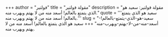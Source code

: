 +++
author = "فولتير"
title = "مقولة فولتير"
description = "مقولة فولتير: سعيد هو الذي يتمتع بالعالم! أسعد منه من لا يهتم ويهرب منه."
quote = '''سعيد هو الذي يتمتع بالعالم! أسعد منه من لا يهتم ويهرب منه.'''
slug = "سعيد-هو-الذي-يتمتع-بالعالم!-أسعد-منه-من-لا-يهتم-ويهرب-منه"
+++
سعيد هو الذي يتمتع بالعالم! أسعد منه من لا يهتم ويهرب منه.
